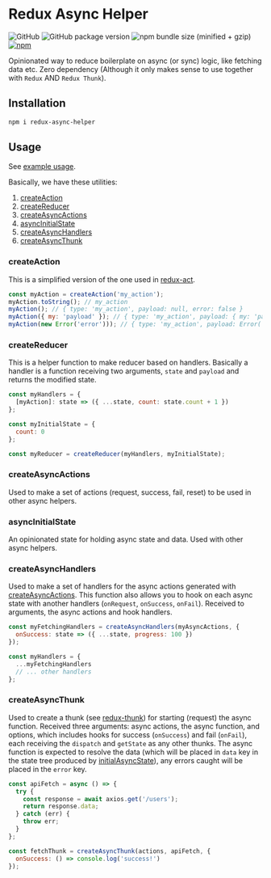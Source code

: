 # Redux Async Helper

![GitHub](https://img.shields.io/github/license/rkkautsar/redux-async-helper.svg?style=flat-square)
![GitHub package version](https://img.shields.io/github/package-json/v/rkkautsar/redux-async-helper.svg?style=flat-square)
![npm bundle size (minified + gzip)](https://img.shields.io/bundlephobia/minzip/redux-async-helper.svg?style=flat-square)
[![npm](https://img.shields.io/npm/dt/redux-async-helper.svg?style=flat-square)](https://www.npmjs.com/package/redux-async-helper)

Opinionated way to reduce boilerplate on async (or sync) logic, like fetching data etc.
Zero dependency (Although it only makes sense to use together with `Redux` AND `Redux Thunk`).

## Installation

```sh
npm i redux-async-helper
```

## Usage

See [example usage](example).

Basically, we have these utilities:

1. [createAction](#createaction)
2. [createReducer](#createreducer)
3. [createAsyncActions](#createasyncactions)
4. [asyncInitialState](#asyncinitialstate)
5. [createAsyncHandlers](#createasynchandlers)
6. [createAsyncThunk](#createasyncthunk)

### createAction

This is a simplified version of the one used in [redux-act](https://github.com/pauldijou/redux-act).

```js
const myAction = createAction('my_action');
myAction.toString(); // my_action
myAction(); // { type: 'my_action', payload: null, error: false }
myAction({ my: 'payload' }); // { type: 'my_action', payload: { my: 'payload' }, error: false }
myAction(new Error('error'))); // { type: 'my_action', payload: Error('error'), error: true }
```

### createReducer

This is a helper function to make reducer based on handlers. Basically a handler is a function
receiving two arguments, `state` and `payload` and returns the modified state.

```js
const myHandlers = {
  [myAction]: state => ({ ...state, count: state.count + 1 })
};

const myInitialState = {
  count: 0
};

const myReducer = createReducer(myHandlers, myInitialState);
```

### createAsyncActions

Used to make a set of actions (request, success, fail, reset) to be used in other async helpers.

### asyncInitialState

An opinionated state for holding async state and data. Used with other async helpers.

### createAsyncHandlers

Used to make a set of handlers for the async actions generated with
[createAsyncActions](#createasyncactions). This function also allows you to hook on each
async state with another handlers (`onRequest`, `onSuccess`, `onFail`). Received to arguments,
the async actions and hook handlers.

```js
const myFetchingHandlers = createAsyncHandlers(myAsyncActions, {
  onSuccess: state => ({ ...state, progress: 100 })
});

const myHandlers = {
  ...myFetchingHandlers
  // ... other handlers
};
```

### createAsyncThunk

Used to create a thunk (see [redux-thunk](https://github.com/reduxjs/redux-thunk)) for starting
(request) the async function. Received three arguments: async actions, the async function, and
options, which includes hooks for success (`onSuccess`) and fail (`onFail`), each receiving
the `dispatch` and `getState` as any other thunks. The async function is expected to resolve
the data (which will be placed in `data` key in the state tree produced by
[initialAsyncState](#initialasyncstate)),
any errors caught will be placed in the `error` key.

```js
const apiFetch = async () => {
  try {
    const response = await axios.get('/users');
    return response.data;
  } catch (err) {
    throw err;
  }
};

const fetchThunk = createAsyncThunk(actions, apiFetch, {
  onSuccess: () => console.log('success!')
});
```
